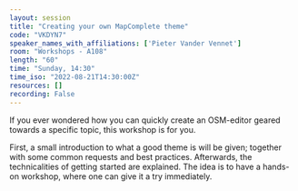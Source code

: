 ```yaml
---
layout: session
title: "Creating your own MapComplete theme"
code: "VKDYN7"
speaker_names_with_affiliations: ['Pieter Vander Vennet']
room: "Workshops - A108"
length: "60"
time: "Sunday, 14:30"
time_iso: "2022-08-21T14:30:00Z"
resources: []
recording: False
---
```

If you ever wondered how you can quickly create an OSM-editor geared towards a specific topic, this workshop is for you.

First, a small introduction to what a good theme is will be given; together with some common requests and best practices. Afterwards, the technicalities of getting started are explained. The idea is to have a hands-on workshop, where one can give it a try immediately.
